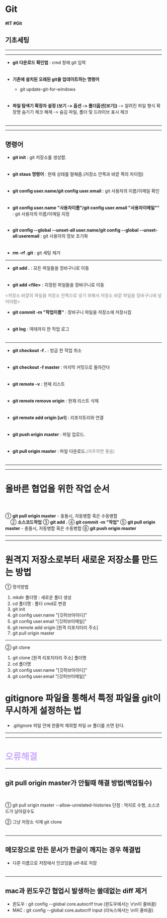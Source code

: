 # Git
#### #IT #Git

## 기초세팅
* * *
* * *
- **git 다운로드 확인법**
     : cmd 창에 git 입력<br>ㅤ

- **기존에 설치된 오래된 git을 업데이트하는 명령어**
	- git update-git-for-windows<br>ㅤ


- **파일 탐색기 확장자 설정 (보기 -> 옵션 -> 폴더옵션[보기])**
	-> 알려진 파일 형식 확장명 숨기기 체크 해제
    -> 숨김 파일, 폴더 및 드라이브 표시 체크<br>ㅤ

    
* * *
* * *    
## 명령어

- **git init**
     : git 저장소를 생성함.<br>ㅤ

- **git staus 명령어**
     : 현재 상태를 말해줌.(저장소 안쪽과 바깥 쪽의 차이점)<br>ㅤ

- **git config user.name/git config user.email**
     : git 사용자의 이름/이메일 확인<br>ㅤ

- **git config user.name "사용자이름"/git config user.email "사용자이메일""**
     : git 사용자의 이름/이메일 지정<br>ㅤ

- **git config --global --unset-all user.name/git config --global --unset-all useremail** 
     : git 사용자의 정보 초기화<br>ㅤ

- **rm -rf .git** : git 세팅 제거
---

- **git add .** : 모든 파일들을 장바구니로 이동<br>ㅤ

- **git add &lt;file&gt;** : 지정된 파일들을 장바구니로 이동

<font color = "gray"><저장소 바깥의 파일을 저장소 안쪽으로 넣기 위해서 저장소 바깥 파일을 장바구니에 넣어야함></font>ㅤ

- **git commit -m "작업이름"**
     : 장바구니 파일을 저장소에 저장시킴<br>ㅤ

- **git log**
     : 여태까지 한 작업 로그 <br>ㅤ
---

- **git checkout -f .**
     : 방금 한 작업 취소<br>ㅤ

- **git checkout -f master**
     : 마지막 커밋으로 돌아간다<br>ㅤ

- **git remote -v**
     : 현재 리스트<br>ㅤ

- **git remote remove origin**
     : 현재 리스트 삭제<br>ㅤ

- **git remote add origin [url]**
     : 리포지토리와 연결<br>ㅤ

- **git push origin master**
     : 파일 업로드.<br>ㅤ

- **git pull origin master**
     : 파일 다운로드.<font color = "gray">(자주하면 좋음)</font><br>ㅤ
* * *
* * *
# 올바른 협업을 위한 작업 순서<br>ㅤ
① **git pull origin master**
      - 충돌시, 자동병합 혹은 수동병합<br>ㅤ
② **소스코드작업**
③ **git add .**
④ **git commit -m "작업"**
⑤ **git pull origin master**
      - 충돌시, 자동병합 혹은 수동병합
⑥ **git push origin master**
* * *
* * *
# 원격지 저장소로부터 새로운 저장소를 만드는 방법
① 정석방법
1. mkdir 폴더명 : 새로운 폴더 생성
2. cd 폴더명 : 폴더 cmd로 변경
3. git init
4. git config user.name "[깃허브아이디]"
5. git config user.email "[깃허브이메일]"
6. git remote add origin [원격 리포지터리 주소]
7. git pull origin master
---
② git clone
1. git clone [원격 리포지터리 주소] 폴더명
2. cd 폴더명
3. git config user.name "[깃허브아이디]"
4. git config user.email "[깃허브이메일]"

# gitignore 파일을 통해서 특정 파일을 git이 무시하게 설정하는 법
- .gitignore 파일 안에 한줄씩 제외할 파일 or 폴더를 쓰면 된다.
* * *
* * *
# <font color = "ccaaff">오류해결</font>
* * *     
## git pull origin master가 안될때 해결 방법(백업필수)<br> ㅤ

①  git pull origin master --allow-unrelated-histories
단점 : 억지로 수행, 소스코드가 날아갈수도

② 그냥 저장소 삭제
git clone<br>ㅤ
* * *

## 메모장으로 만든 문서가 한글이 깨지는 경우 해결법
- 다른 이름으로 저장에서 인코딩을 utf-8로 저장<br>ㅤ
* * *
## mac과 윈도우간 협업시 발생하는 쓸데없는 diff 제거
- 윈도우 : git config --global core.autocrlf true (윈도우에서는 \r\n이 줄바꿈)
- MAC : git config --global core.autocrlf input (리눅스에서는 \n이 줄바꿈)


```python

```


```python

```


```python

```
